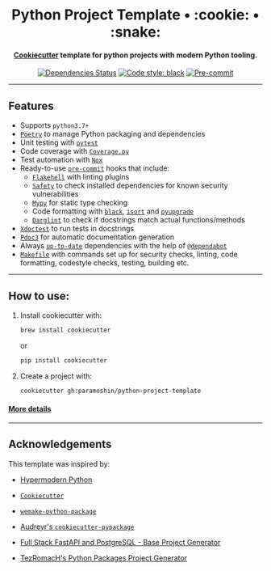<h1 align='center'>
    Python Project Template • :cookie: • :snake:
</h1>

<h4 align='center'>
<a href=https://cookiecutter.readthedocs.io/en/latest>Cookiecutter</a> template for python projects with modern Python tooling.
</h4>

<div align="center">

[![Dependencies Status](https://img.shields.io/badge/dependencies-up%20to%20date-brightgreen.svg)](https://github.com/paramoshin/python-project-template/pulls/?utf8=%E2%9C%93&q=is%3Apr%20author%3Aapp%2Fdependabot)
[![Code style: black](https://img.shields.io/badge/code%20style-black-000000.svg)](https://github.com/psf/black)
[![Pre-commit](https://img.shields.io/badge/pre--commit-enabled-brightgreen?logo=pre-commit&logoColor=white)](https://github.com/paramoshin/python-project-template/blob/master/.pre-commit-config.yaml)

</div>  

---

## Features

- Supports `python3.7+`
- [`Poetry`](https://github.com/python-poetry/poetry) to manage Python packaging and dependencies
- Unit testing with [`pytest`](https://github.com/pytest-dev/pytest)
- Code coverage with [`Coverage.py`](https://coverage.readthedocs.io/en/coverage-5.2.1/)
- Test automation with [`Nox`](https://nox.thea.codes/en/stable/``)
- Ready-to-use [`pre-commit`](https://pre-commit.com/) hooks that include:
    - [`Flakehell`](https://flakehell.readthedocs.io/) with linting plugins
    - [`Safety`](https://github.com/pyupio/safety) to check installed dependencies for known security vulnerabilities
    - [`Mypy`](https://mypy.readthedocs.io) for static type checking
    - Code formatting with [`black`](https://github.com/psf/black), [`isort`](https://github.com/PyCQA/isort) and [`pyupgrade`](https://github.com/asottile/pyupgrade)
    - [`Darglint`](https://github.com/terrencepreilly/darglint) to check if docstrings match actual functions/methods
- [`Xdoctest`](https://xdoctest.readthedocs.io/en/latest/) to run tests in docstrings
- [`Pdoc3`](https://github.com/pdoc3/pdoc) for automatic documentation generation
- Always [`up-to-date`](https://github.com/paramoshin/python-project-template/pulls/?utf8=%E2%9C%93&q=is%3Apr%20author%3Aapp%2Fdependabot) dependencies with the help of [`@dependabot`](https://dependabot.com/)
- [`Makefile`](https://github.com/paramoshin/python-project-template/blob/master/%7B%7B%20cookiecutter.project_name%20%7D%7D/Makefile) with commands set up for security checks, linting, code formatting, codestyle checks, testing, building etc. 
---
## How to use:

1. Install cookiecutter with:

    ```bash
    brew install cookiecutter
    ```
    or
    ```bash
    pip install cookiecutter
    ```
2. Create a project with:
    ```bash
    cookiecutter gh:paramoshin/python-project-template
    ```

#### [More details](https://github.com/paramoshin/python-project-template/blob/master/%7B%7B%20cookiecutter.project_name%20%7D%7D/README.md)

--- 

## Acknowledgements

This template was inspired by:

- [Hypermodern Python](https://cjolowicz.github.io/posts/hypermodern-python-01-setup/)

- [`Cookiecutter`](https://github.com/cookiecutter/cookiecutter)
- [`wemake-python-package`](https://github.com/wemake-services/wemake-python-package)
- [Audreyr's `cookiecutter-pypackage`](https://github.com/audreyr/cookiecutter-pypackage)
- [Full Stack FastAPI and PostgreSQL - Base Project Generator](https://github.com/tiangolo/full-stack-fastapi-postgresql)
- [TezRomacH's Python Packages Project Generator](https://github.com/TezRomacH/python-package-template)
